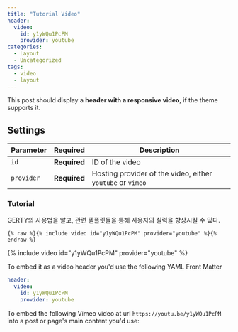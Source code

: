 ```yaml
---
title: "Tutorial Video"
header:
  video:
    id: y1yWQu1PcPM
    provider: youtube
categories:
  - Layout
  - Uncategorized
tags:
  - video
  - layout
---
```


This post should display a **header with a responsive video**, if the theme supports it.

## Settings

| Parameter  | Required     | Description |
|----------  |---------     | ----------- |
| `id`       | **Required** | ID of the video |
| `provider` | **Required** | Hosting provider of the video, either `youtube` or `vimeo` |

### Tutorial

GERTY의 사용법을 알고, 관련 템플릿들을 통해 사용자의 실력을 향상시킬 수 있다.


```liquid
{% raw %}{% include video id="y1yWQu1PcPM" provider="youtube" %}{% endraw %}
```

{% include video id="y1yWQu1PcPM" provider="youtube" %}

To embed it as a video header you'd use the following YAML Front Matter

```yaml
header:
  video:
    id: y1yWQu1PcPM
    provider: youtube
```

To embed the following Vimeo video at url `https://youtu.be/y1yWQu1PcPM` into a post or page's main content you'd use: 

<!-- ```liquid
{% raw %}{% include video id="212731897" provider="vimeo" %}{% endraw %}
```

{% include video id="212731897" provider="vimeo" %}

To embed it as a video header you'd use the following YAML Front Matter

```yaml
header:
  video:
    id: 212731897
    provider: vimeo
``` -->